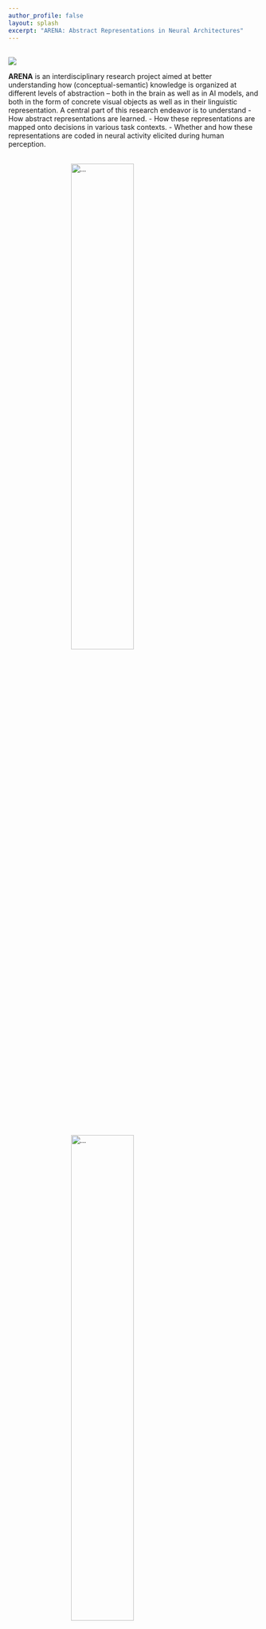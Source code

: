 ```yaml
---
author_profile: false
layout: splash
excerpt: "ARENA: Abstract Representations in Neural Architectures"
---
```


<style>
.carousel-item img {
    width: 50%; /* Adjust as needed */
    height: auto; /* Maintain aspect ratio */
    display: block; /* Center the image horizontally */
    margin: 0 auto; /* Center the image vertically */
}
</style>
<script src="https://code.jquery.com/jquery-3.3.1.slim.min.js"></script>
<script src="https://stackpath.bootstrapcdn.com/bootstrap/4.3.1/js/bootstrap.min.js"></script>

<div class="row justify-content-center">
  <div class="col-sm-7" >
    <br>
    <div class="image">
      <img src="{{ site.url }}{{ site.baseurl }}/images/logopic/ARENA_text.jpg" style="max-width: 300px;align: left">
    </div>
    <p><b>ARENA</b> is an interdisciplinary research project aimed at better understanding how (conceptual-semantic) knowledge is organized at different levels of abstraction – both in the brain as well as in AI models, and both in the form of concrete visual objects as well as in their linguistic representation. A central part of this research endeavor is to understand
    - How abstract representations are learned.
    - How these representations are mapped onto decisions in various task contexts.
    - Whether and how these representations are coded in neural activity elicited during human perception.</p>
    <br>
    <div id="carouselExample" class="carousel slide">
      <div class="carousel-inner">
        <div class="carousel-item active">
          <img src="{{ site.url }}{{ site.baseurl }}/assets/images/slider7001400/slider01.jpg" class="d-block w-100" style="max-width: 400px" alt="...">
        </div>
        <div class="carousel-item">
          <img src="{{ site.url }}{{ site.baseurl }}/assets/images/slider7001400/slider02.png" class="d-block w-100" style="max-width: 400px" alt="...">
        </div>
        <div class="carousel-item">
          <img src="{{ site.url }}{{ site.baseurl }}/assets/images/slider7001400/slider03.png" class="d-block w-100" style="max-width: 400px" alt="...">
        </div>
      </div>
      <button class="carousel-control-prev" type="button" data-bs-target="#carouselExample" data-bs-slide="prev">
        <span class="carousel-control-prev-icon" aria-hidden="true"></span>
        <span class="visually-hidden">Previous</span>
      </button>
      <button class="carousel-control-next" type="button" data-bs-target="#carouselExample" data-bs-slide="next">
        <span class="carousel-control-next-icon" aria-hidden="true"></span>
        <span class="visually-hidden">Next</span>
      </button>
    </div>
    <br><br>
    <div>
      The ARENA project is jointly carried out by researchers from [Goethe University Frankfurt](https://www.goethe-university-frankfurt.de/), the [Frankfurt Institute of Advanced Studies (FIAS)](https://fias.institute/en/), and the [Max Planck Institute for Software Systems](https://www.mpi-sws.org/) in Saarbrücken.
      <b>ARENA repository:</b> <br>
      [ARENA Zenodo Community](https://zenodo.org/csommunities/arena) is the repository where all the publications, data, and other materials and outcomes of the ARENA projects and the unit will be accessible.
      <br>
    </div>
  </div>
  <div id="twitter" class="col-sm-3" >
    <a class="twitter-timeline" data-width="300" data-height="600" href="https://twitter.com/ARENA_ResUnit?ref_src=twsrc%5Etfw">Tweets by ARENA_ResUnit</a> <script async src="https://platform.twitter.com/widgets.js" charset="utf-8"></script> 
    <p><span class="small">To see the integrated timeline, make sure you're logged into Twitter/X.</span></p>
  </div>
</div>






